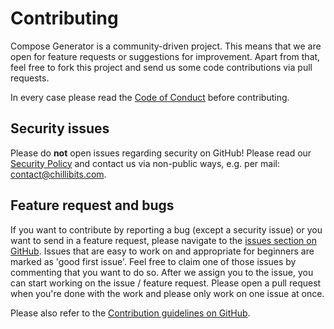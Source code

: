 # Contributing
Compose Generator is a community-driven project. This means that we are open for feature requests or suggestions for improvement.
Apart from that, feel free to fork this project and send us some code contributions via pull requests.

In every case please read the [Code of Conduct](https://github.com/compose-generator/compose-generator/blob/main/CODE_OF_CONDUCT.md) before contributing.

## Security issues
Please do **not** open issues regarding security on GitHub! Please read our [Security Policy](https://github.com/compose-generator/compose-generator/blob/main/SECURITY.md) and contact us via non-public ways, e.g. per mail: [contact@chillibits.com](mailto:contact@chillibits.com).

## Feature request and bugs
If you want to contribute by reporting a bug (except a security issue) or you want to send in a feature request, please navigate to the [issues section on GitHub](https://github.com/compose-generator/compose-generator/issues). Issues that are easy to work on and appropriate for beginners are marked as 'good first issue'. Feel free to claim one of those issues by commenting that you want to do so. After we assign you to the issue, you can start working on the issue / feature request. Please open a pull request when you're done with the work and please only work on one issue at once.

Please also refer to the [Contribution guidelines on GitHub](https://github.com/compose-generator/compose-generator/blob/main/CONTRIBUTING.md).